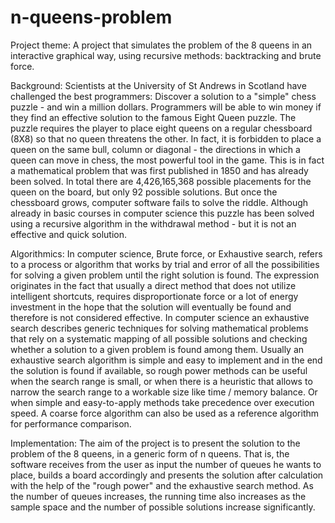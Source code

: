 # n-queens-problem

Project theme: A project that simulates the problem of the 8 queens in an interactive graphical way, using recursive methods: backtracking and brute force.

Background: Scientists at the University of St Andrews in Scotland have challenged the best programmers: Discover a solution to a "simple" chess puzzle - and win a million dollars. Programmers will be able to win money if they find an effective solution to the famous Eight Queen puzzle.
The puzzle requires the player to place eight queens on a regular chessboard (8X8) so that no queen threatens the other. In fact, it is forbidden to place a queen on the same bull, column or diagonal - the directions in which a queen can move in chess, the most powerful tool in the game.
This is in fact a mathematical problem that was first published in 1850 and has already been solved. In total there are 4,426,165,368 possible placements for the queen on the board, but only 92 possible solutions.
But once the chessboard grows, computer software fails to solve the riddle. Although already in basic courses in computer science this puzzle has been solved using a recursive algorithm in the withdrawal method - but it is not an effective and quick solution.

Algorithmics: In computer science, Brute force, or Exhaustive search, refers to a process or algorithm that works by trial and error of all the possibilities for solving a given problem until the right solution is found. The expression originates in the fact that usually a direct method that does not utilize intelligent shortcuts, requires disproportionate force or a lot of energy investment in the hope that the solution will eventually be found and therefore is not considered effective.
In computer science an exhaustive search describes generic techniques for solving mathematical problems that rely on a systematic mapping of all possible solutions and checking whether a solution to a given problem is found among them. Usually an exhaustive search algorithm is simple and easy to implement and in the end the solution is found if available, so rough power methods can be useful when the search range is small, or when there is a heuristic that allows to narrow the search range to a workable size like time / memory balance. Or when simple and easy-to-apply methods take precedence over execution speed. A coarse force algorithm can also be used as a reference algorithm for performance comparison.

Implementation: The aim of the project is to present the solution to the problem of the 8 queens, in a generic form of n queens.
That is, the software receives from the user as input the number of queues he wants to place, builds a board accordingly and presents the solution after calculation with the help of the "rough power" and the exhaustive search method. As the number of queues increases, the running time also increases as the sample space and the number of possible solutions increase significantly.
